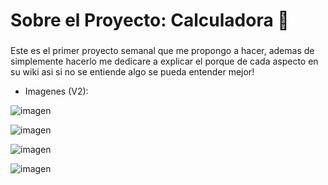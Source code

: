 <h1 align="left">Sobre el Proyecto: Calculadora 🤔</h1>

###

<p align="left">Este es el primer proyecto semanal que me propongo a hacer, ademas de simplemente hacerlo me dedicare a explicar el porque de cada aspecto en su wiki asi si no se entiende algo se pueda entender mejor!</p>

<ul>
  <li>Imagenes (V2):
</ul>

![imagen](https://github.com/user-attachments/assets/309388bc-c216-455a-ad7d-4a1d56136e3a)

![imagen](https://github.com/user-attachments/assets/7b28b1d0-61a8-4958-a726-987f0769040d)

![imagen](https://github.com/user-attachments/assets/2e1a5d6a-66ed-4e68-a9c5-3e99b471f236)

![imagen](https://github.com/user-attachments/assets/35d9dcb4-2c26-4ed3-96a3-d11c7a4e0195)

